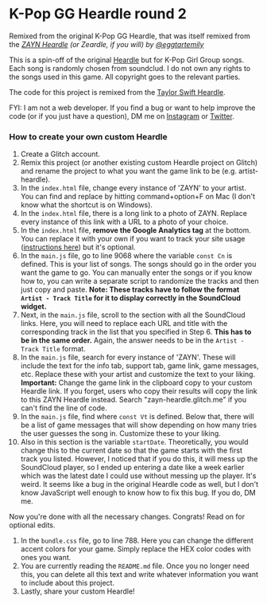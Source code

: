 # K-Pop GG Heardle round 2

Remixed from the original K-Pop GG Heardle, that was itself remixed from the _[ZAYN Heardle](https://zayn-heardle.glitch.me/) (or Zeardle, if you will) by [@eggtartemily](https://twitter.com/eggtartemily)_

This is a spin-off of the original [Heardle](https://www.heardle.app/) but for K-Pop Girl Group songs. Each song is randomly chosen from soundclud. I do not own any rights to the songs used in this game. All copyright goes to the relevant parties.

The code for this project is remixed from the [Taylor Swift Heardle](https://taylor-swift-heardle.glitch.me/).

FYI: I am not a web developer. If you find a bug or want to help improve the code (or if you just have a question), DM me on [Instagram](https://instagram.com/emilyomgee) or [Twitter](https://twitter.com/eggtartemily).

### How to create your own custom Heardle
1. Create a Glitch account.
2. Remix this project (or another existing custom Heardle project on Glitch) and rename the project to what you want the game link to be (e.g. artist-heardle).
3. In the `index.html` file, change every instance of 'ZAYN' to your artist. You can find and replace by hitting command+option+F on Mac (I don't know what the shortcut is on Windows).
4. In the `index.html` file, there is a long link to a photo of ZAYN. Replace every instance of this link with a URL to a photo of your choice.
5. In the `index.html` file, **remove the Google Analytics tag** at the bottom. You can replace it with your own if you want to track your site usage ([instructions here](https://support.google.com/analytics/answer/9306384?hl=en)) but it's optional.
6. In the `main.js` file, go to line 9068 where the variable `const Cn` is defined. This is your list of songs. The songs should go in the order you want the game to go. You can manually enter the songs or if you know how to, you can write a separate script to randomize the tracks and then just copy and paste. **Note: These tracks have to follow the format `Artist - Track Title` for it to display correctly in the SoundCloud widget.**
7. Next, in the `main.js` file, scroll to the section with all the SoundCloud links. Here, you will need to replace each URL and title with the corresponding track in the list that you specified in Step 6. **This has to be in the same order.** Again, the answer needs to be in the `Artist - Track Title` format.
8. In the `main.js` file, search for every instance of 'ZAYN'. These will include the text for the info tab, support tab, game link, game messages, etc. Replace these with your artist and customize the text to your liking. **Important:** Change the game link in the clipboard copy to your custom Heardle link. If you forget, users who copy their results will copy the link to this ZAYN Heardle instead. Search "zayn-heardle.glitch.me" if you can't find the line of code.
9. In the `main.js` file, find where `const Vt` is defined. Below that, there will be a list of game messages that will show depending on how many tries the user guesses the song in. Customize these to your liking.
10. Also in this section is the variable `startDate`. Theoretically, you would change this to the current date so that the game starts with the first track you listed. However, I noticed that if you do this, it will mess up the SoundCloud player, so I ended up entering a date like a week earlier which was the latest date I could use without messing up the player. It's weird. It seems like a bug in the original Heardle code as well, but I don't know JavaScript well enough to know how to fix this bug. If you do, DM me.

Now you're done with all the necessary changes. Congrats! Read on for optional edits.
1. In the `bundle.css` file, go to line 788. Here you can change the different accent colors for your game. Simply replace the HEX color codes with ones you want.
2. You are currently reading the `README.md` file. Once you no longer need this, you can delete all this text and write whatever information you want to include about this project.
3. Lastly, share your custom Heardle!
